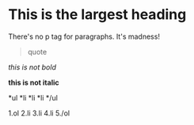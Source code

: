 # This is the largest heading

There's no p tag for paragraphs. It's madness!

>quote

*this is not bold*

**this is not italic**

*ul
*li
*li
*li
*/ul

1.ol
2.li
3.li
4.li
5./ol



